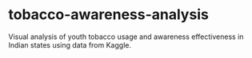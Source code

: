 # tobacco-awareness-analysis
Visual analysis of youth tobacco usage and awareness effectiveness in Indian states using data from Kaggle.
